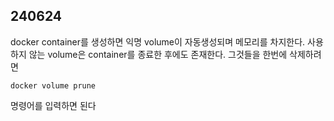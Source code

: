 ## 240624

docker container를 생성하면 익명 volume이 자동생성되며 메모리를 차지한다.
사용하지 않는 volume은 container를 종료한 후에도 존재한다.
그것들을 한번에 삭제하려면
```linux
docker volume prune
```
명령어를 입력하면 된다